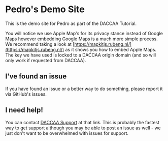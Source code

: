 # Pedro's Demo Site
This is the demo site for Pedro as part of the DACCAA Tutorial. 

You will notice we use Apple Map's for its privacy stance instead of Google Maps however embedding Google Maps is a much more simple process. We recommend taking a look at [https://mapkitjs.rubeng.nl/](https://mapkitjs.rubeng.nl/) as it shows you how to embed Apple Maps. The key we have used is locked to a DACCAA origin domain (and so will only work if requested from DACCAA).

## I've found an issue
If you have found an issue or a better way to do something, please report it via GitHub's issues.

## I need help!
You can contact [DACCAA Support](https://daccaa.com/support) at that link. This is probably the fastest way to get support although you may be able to post an issue as well - we just don't want to be overwhelmed with issues for support.
